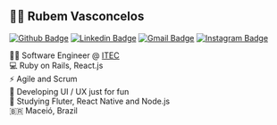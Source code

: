 ## :man_technologist: Rubem Vasconcelos
[![Github Badge](https://img.shields.io/badge/-Github-000?style=flat-square&logo=Github&logoColor=white&link=https://github.com/rubemfsv)](https://github.com/rubemfsv)
[![Linkedin Badge](https://img.shields.io/badge/-LinkedIn-blue?style=flat-square&logo=Linkedin&logoColor=white&link=https://www.linkedin.com/in/rubemfsv/)](https://www.linkedin.com/in/rubemfsv/)
[![Gmail Badge](https://img.shields.io/badge/-Gmail-c14438?style=flat-square&logo=Gmail&logoColor=white&link=mailto:rubemfsv15@gmail.com)](mailto:rubemfsv15@gmail.com)
[![Instagram Badge](https://img.shields.io/badge/-Instagram-BF008C?style=flat-square&logo=Instagram&logoColor=white&link=https://www.instagram.com/rubemfsv)](https://www.instagram.com/rubemfsv) 


👨‍💻 Software Engineer @ [ITEC](http://www.itec.al.gov.br/) <br>
💻 Ruby on Rails, React.js <br>
⚡ Agile and Scrum <br> 
📱 Developing UI / UX just for fun <br>
🚀 Studying Fluter, React Native and Node.js <br>
🇧🇷 Maceió, Brazil <br>
